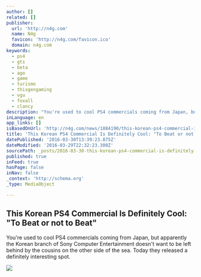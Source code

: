 ```yaml
---
author: []
related: []
publisher:
  url: 'http://n4g.com'
  name: N4g
  favicon: 'http://n4g.com/favicon.ico'
  domain: n4g.com
keywords:
  - ps4
  - gts
  - beta
  - ago
  - game
  - turismo
  - thisgengaming
  - vgu
  - foxall
  - clancy
description: "You're used to cool PS4 commercials coming from Japan, but apparently the Korean branch of Sony Computer Entertainment doesn't want to be left behind by the cousins on the other side of the sea. Today they released a definitely interesting spot."
inLanguage: en
app_links: []
isBasedOnUrl: 'http://n4g.com/news/1884190/this-korean-ps4-commercial-is-definitely-cool-to-beat-or-not-to-beat'
title: 'This Korean PS4 Commercial Is Definitely Cool: "To Beat or not to Beat"'
datePublished: '2016-03-30T13:39:23.875Z'
dateModified: '2016-03-29T22:32:23.300Z'
sourcePath: _posts/2016-03-30-this-korean-ps4-commercial-is-definitely-cool-to-beat-or-n.md
published: true
inFeed: true
hasPage: false
inNav: false
_context: 'http://schema.org'
_type: MediaObject

---
```

<article style=""><h1>This Korean PS4 Commercial Is Definitely Cool: "To Beat or not to Beat"</h1><p>You're used to cool PS4 commercials coming from Japan, but apparently the Korean branch of Sony Computer Entertainment doesn't want to be left behind by the cousins on the other side of the sea. Today they released a definitely interesting spot.</p><img src="http://s2.n4g.com/news/1884190_0.jpg" /></article>
